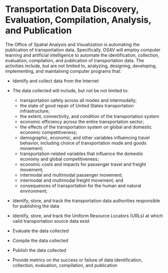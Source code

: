 # Transportation Data Discovery, Evaluation, Compilation, Analysis, and Publication

The Office of Spatial Analysis and Visualization is automating the publication of transportation data. Specifically, OSAV will employ computer learning and artificial intelligence to automate the identification, collection, evaluation, compilation, and publication of transportation data. The activities include, but are not limited to, analyzing, designing, developing, implementing, and maintaining computer programs that:
- Identify and collect data from the Internet
- The data collected will include, but not be not limited to:
  - transportation safety across all modes and intermodally;
  - the state of good repair of United States transportation infrastructure;
  - the extent, connectivity, and condition of the transportation system
  - economic efficiency across the entire transportation sector;
  - the effects of the transportation system on global and domestic economic competitiveness;
  - demographic, economic, and other variables influencing travel behavior, including choice of transportation mode and goods movement;
  - transportation-related variables that influence the domestic economy and global competitiveness;
  - economic costs and impacts for passenger travel and freight movement;
  - intermodal and multimodal passenger movement;
  - intermodal and multimodal freight movement; and
  - consequences of transportation for the human and natural environment;
  
- Identify, store, and track the transportation data authorities responsible for publishing the data
- Identify, store, and track the Uniform Resource Locators (URLs) at which valid transportation source data exist
- Evaluate the data collected
- Compile the data collected
- Publish the data collected
- Provide metrics on the success or failure of data identification, collection, evaluation, compilation, and publication 

